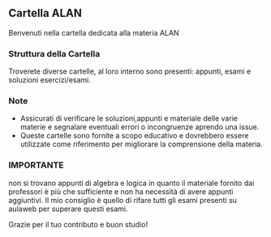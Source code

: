 
## Cartella ALAN

Benvenuti nella cartella dedicata alla materia ALAN

### Struttura della Cartella

Troverete diverse cartelle, al loro interno sono presenti: appunti, esami e soluzioni esercizi/esami.

### Note

- Assicurati di verificare le soluzioni,appunti e materiale delle varie materie e segnalare eventuali errori o incongruenze aprendo una issue.
- Queste cartelle sono fornite a scopo educativo e dovrebbero essere utilizzate come riferimento per migliorare la comprensione della materia.


### IMPORTANTE
non si trovano appunti di algebra e logica in quanto il materiale fornito dai professori è più che sufficiente e non ha necessità di avere appunti aggiuntivi. 
Il mio consiglio è quello di rifare tutti gli esami presenti su aulaweb per superare questi esami.

Grazie per il tuo contributo e buon studio!

